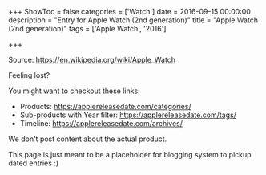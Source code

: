 +++
ShowToc = false
categories = ['Watch']
date = 2016-09-15 00:00:00
description = "Entry for Apple Watch (2nd generation)"
title = "Apple Watch (2nd generation)"
tags = ['Apple Watch', '2016']

+++

Source: https://en.wikipedia.org/wiki/Apple_Watch

Feeling lost?

You might want to checkout these links:
- Products: https://applereleasedate.com/categories/
- Sub-products with Year filter: https://applereleasedate.com/tags/
- Timeline: https://applereleasedate.com/archives/

We don't post content about the actual product. 



This page is just meant to be a placeholder for blogging system to pickup dated entries :)


